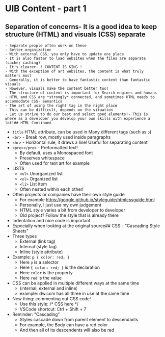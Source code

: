 # UIB Content - part 1

## Separation of concerns- It is a good idea to keep structure (HTML) and visuals (CSS) separate
    - Separate people often work on these
    - Better organization
    - With external CSS; you only have to update one place
    - It is also faster to load websites when the files are separate (cache; caching)
    - It's clearer- ! CONTENT IS KING !
    - With the exception of art websites, the content is what truly matters most
    - Generally, it is better to have fantastic content than fantastic visuals
    - However, visuals make the content better too!
    - The structure of content is important for Search engines and humans
    - HTML and CSS are *strongly* connected, and sometimes HTML needs to accommodate CSS- Semantics
    - The art of using the right tag in the right place
    - This can be difficult, depends on the situation
    - Let us strive to do our best and select good elements!- This is where as a developer you develop your own skills with experience a lot!## HTML Continued
- `title` HTML attribute, can be used in Many different tags (such as `p`)
- `<br>` - Break row, mostly used inside paragraphs
- `<hr>` - Horizontal rule, it draws a line! Useful for separating content
- `<pre></pre>` - Preformatted text!
    - By default, uses a Monospaced font
    - Preserves whitespace
    - Often used for text art for example
- LISTS
    - `<ul>` Unorganized list
    - `<ol>` Organized list
    - `<li>` List item
    - Often nested within each other!
- Often projects or companies have their own style guide
    - For example https://google.github.io/styleguide/htmlcssguide.html
    - Personally, I just use my own judgement
    - HTML style varies a bit from developer to developer
    - Old project? Follow the style that is already there
- Indentation and nice code is important
- Especially when looking at the original source## CSS - "Cascading Style Sheets"
- Three types
    - External (link tag)
    - Internal (style tag)
    - Inline (style attribute)
- Example: `p { color: red; }`
    - Here `p` is a selector
    - Here `{ color: red; }` is the declaration
    - Here `color` is the property
    - Here `red` is the value
- CSS can be applied in multiple different ways at the same time
    - (internal, external and inline)
    - example: dw.com has all three in use at the same time
- New thing: commenting out CSS code!
    - Use this style: /* CSS here */
    - VSCode shortcut: Ctrl + Shift + 7
- Reminder: "Cascading"
    - Styles cascade down from parent element to descendants
    - For example, the Body can have a red color
    - And then all of its descendents will also be red